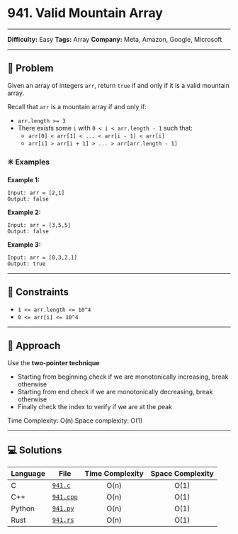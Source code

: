 # 941. Valid Mountain Array

---
**Difficulty:** Easy
**Tags:**  Array
**Company:** Meta, Amazon, Google, Microsoft
___
## 🧠 Problem

Given an array of integers `arr`, return `true` if and only if it is a valid mountain array.

Recall that `arr` is a mountain array if and only if:

- `arr.length >= 3`
- There exists some `i` with `0 < i < arr.length - 1` such that:
	- `arr[0] < arr[1] < ... < arr[i - 1] < arr[i] `
	- `arr[i] > arr[i + 1] > ... > arr[arr.length - 1]`

### ✳️ Examples

**Example 1:**

    Input: arr = [2,1]
    Output: false


**Example 2:**

    Input: arr = [3,5,5]
    Output: false

**Example 3:**

    Input: arr = [0,3,2,1]
    Output: true

---
## 📌 Constraints

- `1 <= arr.length <= 10^4`
- `0 <= arr[i] <= 10^4`

---

## 🚀 Approach

Use the **two-pointer technique**
- Starting from beginning check if we are monotonically increasing, break otherwise
- Starting from end check if we are monotonically decreasing, break otherwise
- Finally check the index to verify if we are at the peak

Time Complexity: O(n)
Space complexity: O(1)

---

## 💻 Solutions

| Language | File                   | Time Complexity | Space Complexity |
| -------- | ---------------------- | :-------------: | :--------------: |
| C        | [`941.c`](./941.c)     |      O(n)       |       O(1)       |
| C++      | [`941.cpp`](./941.cpp) |      O(n)       |       O(1)       |
| Python   | [`941.py`](./941.py)   |      O(n)       |       O(1)       |
| Rust     | [`941.rs`](./941.rs)   |      O(n)       |       O(1)       |
